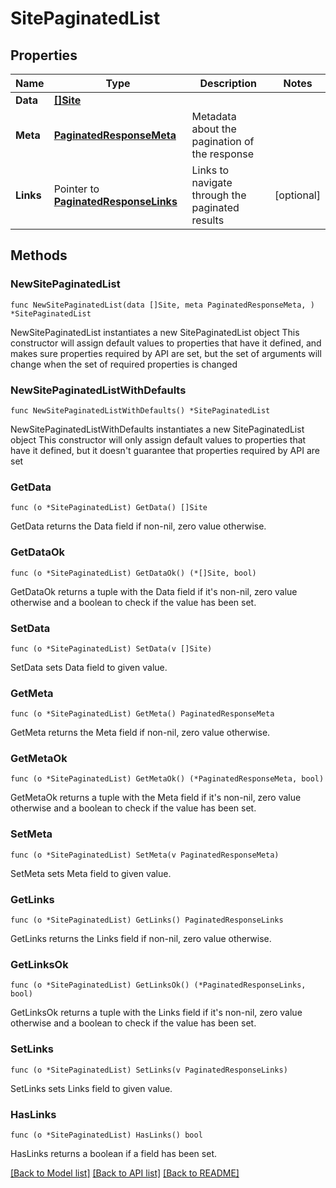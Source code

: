 # SitePaginatedList

## Properties

Name | Type | Description | Notes
------------ | ------------- | ------------- | -------------
**Data** | [**[]Site**](Site.md) |  | 
**Meta** | [**PaginatedResponseMeta**](PaginatedResponseMeta.md) | Metadata about the pagination of the response | 
**Links** | Pointer to [**PaginatedResponseLinks**](PaginatedResponseLinks.md) | Links to navigate through the paginated results | [optional] 

## Methods

### NewSitePaginatedList

`func NewSitePaginatedList(data []Site, meta PaginatedResponseMeta, ) *SitePaginatedList`

NewSitePaginatedList instantiates a new SitePaginatedList object
This constructor will assign default values to properties that have it defined,
and makes sure properties required by API are set, but the set of arguments
will change when the set of required properties is changed

### NewSitePaginatedListWithDefaults

`func NewSitePaginatedListWithDefaults() *SitePaginatedList`

NewSitePaginatedListWithDefaults instantiates a new SitePaginatedList object
This constructor will only assign default values to properties that have it defined,
but it doesn't guarantee that properties required by API are set

### GetData

`func (o *SitePaginatedList) GetData() []Site`

GetData returns the Data field if non-nil, zero value otherwise.

### GetDataOk

`func (o *SitePaginatedList) GetDataOk() (*[]Site, bool)`

GetDataOk returns a tuple with the Data field if it's non-nil, zero value otherwise
and a boolean to check if the value has been set.

### SetData

`func (o *SitePaginatedList) SetData(v []Site)`

SetData sets Data field to given value.


### GetMeta

`func (o *SitePaginatedList) GetMeta() PaginatedResponseMeta`

GetMeta returns the Meta field if non-nil, zero value otherwise.

### GetMetaOk

`func (o *SitePaginatedList) GetMetaOk() (*PaginatedResponseMeta, bool)`

GetMetaOk returns a tuple with the Meta field if it's non-nil, zero value otherwise
and a boolean to check if the value has been set.

### SetMeta

`func (o *SitePaginatedList) SetMeta(v PaginatedResponseMeta)`

SetMeta sets Meta field to given value.


### GetLinks

`func (o *SitePaginatedList) GetLinks() PaginatedResponseLinks`

GetLinks returns the Links field if non-nil, zero value otherwise.

### GetLinksOk

`func (o *SitePaginatedList) GetLinksOk() (*PaginatedResponseLinks, bool)`

GetLinksOk returns a tuple with the Links field if it's non-nil, zero value otherwise
and a boolean to check if the value has been set.

### SetLinks

`func (o *SitePaginatedList) SetLinks(v PaginatedResponseLinks)`

SetLinks sets Links field to given value.

### HasLinks

`func (o *SitePaginatedList) HasLinks() bool`

HasLinks returns a boolean if a field has been set.


[[Back to Model list]](../README.md#documentation-for-models) [[Back to API list]](../README.md#documentation-for-api-endpoints) [[Back to README]](../README.md)


